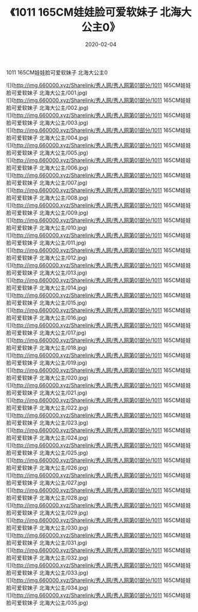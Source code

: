 ﻿---
layout: post
title:  《1011 165CM娃娃脸可爱软妹子 北海大公主0》
date:   2020-02-04
img: http://img.660000.xyz/Sharelink/秀人网/秀人网第01部分/1011 165CM娃娃脸可爱软妹子 北海大公主0/000.jpg
categories: [美女, 清纯, 唯美]
---

1011 165CM娃娃脸可爱软妹子 北海大公主0

  ![](http://img.660000.xyz/Sharelink/秀人网/秀人网第01部分/1011 165CM娃娃脸可爱软妹子 北海大公主/001.jpg) <br> ![](http://img.660000.xyz/Sharelink/秀人网/秀人网第01部分/1011 165CM娃娃脸可爱软妹子 北海大公主/002.jpg) <br> ![](http://img.660000.xyz/Sharelink/秀人网/秀人网第01部分/1011 165CM娃娃脸可爱软妹子 北海大公主/003.jpg) <br> ![](http://img.660000.xyz/Sharelink/秀人网/秀人网第01部分/1011 165CM娃娃脸可爱软妹子 北海大公主/004.jpg) <br> ![](http://img.660000.xyz/Sharelink/秀人网/秀人网第01部分/1011 165CM娃娃脸可爱软妹子 北海大公主/005.jpg) <br> ![](http://img.660000.xyz/Sharelink/秀人网/秀人网第01部分/1011 165CM娃娃脸可爱软妹子 北海大公主/006.jpg) <br> ![](http://img.660000.xyz/Sharelink/秀人网/秀人网第01部分/1011 165CM娃娃脸可爱软妹子 北海大公主/007.jpg) <br> ![](http://img.660000.xyz/Sharelink/秀人网/秀人网第01部分/1011 165CM娃娃脸可爱软妹子 北海大公主/008.jpg) <br> ![](http://img.660000.xyz/Sharelink/秀人网/秀人网第01部分/1011 165CM娃娃脸可爱软妹子 北海大公主/009.jpg) <br> ![](http://img.660000.xyz/Sharelink/秀人网/秀人网第01部分/1011 165CM娃娃脸可爱软妹子 北海大公主/010.jpg) <br> ![](http://img.660000.xyz/Sharelink/秀人网/秀人网第01部分/1011 165CM娃娃脸可爱软妹子 北海大公主/011.jpg) <br> ![](http://img.660000.xyz/Sharelink/秀人网/秀人网第01部分/1011 165CM娃娃脸可爱软妹子 北海大公主/012.jpg) <br> ![](http://img.660000.xyz/Sharelink/秀人网/秀人网第01部分/1011 165CM娃娃脸可爱软妹子 北海大公主/013.jpg) <br> ![](http://img.660000.xyz/Sharelink/秀人网/秀人网第01部分/1011 165CM娃娃脸可爱软妹子 北海大公主/014.jpg) <br> ![](http://img.660000.xyz/Sharelink/秀人网/秀人网第01部分/1011 165CM娃娃脸可爱软妹子 北海大公主/015.jpg) <br> ![](http://img.660000.xyz/Sharelink/秀人网/秀人网第01部分/1011 165CM娃娃脸可爱软妹子 北海大公主/016.jpg) <br> ![](http://img.660000.xyz/Sharelink/秀人网/秀人网第01部分/1011 165CM娃娃脸可爱软妹子 北海大公主/017.jpg) <br> ![](http://img.660000.xyz/Sharelink/秀人网/秀人网第01部分/1011 165CM娃娃脸可爱软妹子 北海大公主/018.jpg) <br> ![](http://img.660000.xyz/Sharelink/秀人网/秀人网第01部分/1011 165CM娃娃脸可爱软妹子 北海大公主/019.jpg) <br> ![](http://img.660000.xyz/Sharelink/秀人网/秀人网第01部分/1011 165CM娃娃脸可爱软妹子 北海大公主/020.jpg) <br> ![](http://img.660000.xyz/Sharelink/秀人网/秀人网第01部分/1011 165CM娃娃脸可爱软妹子 北海大公主/021.jpg) <br> ![](http://img.660000.xyz/Sharelink/秀人网/秀人网第01部分/1011 165CM娃娃脸可爱软妹子 北海大公主/022.jpg) <br> ![](http://img.660000.xyz/Sharelink/秀人网/秀人网第01部分/1011 165CM娃娃脸可爱软妹子 北海大公主/023.jpg) <br> ![](http://img.660000.xyz/Sharelink/秀人网/秀人网第01部分/1011 165CM娃娃脸可爱软妹子 北海大公主/024.jpg) <br> ![](http://img.660000.xyz/Sharelink/秀人网/秀人网第01部分/1011 165CM娃娃脸可爱软妹子 北海大公主/025.jpg) <br> ![](http://img.660000.xyz/Sharelink/秀人网/秀人网第01部分/1011 165CM娃娃脸可爱软妹子 北海大公主/026.jpg) <br> ![](http://img.660000.xyz/Sharelink/秀人网/秀人网第01部分/1011 165CM娃娃脸可爱软妹子 北海大公主/027.jpg) <br> ![](http://img.660000.xyz/Sharelink/秀人网/秀人网第01部分/1011 165CM娃娃脸可爱软妹子 北海大公主/028.jpg) <br> ![](http://img.660000.xyz/Sharelink/秀人网/秀人网第01部分/1011 165CM娃娃脸可爱软妹子 北海大公主/029.jpg) <br> ![](http://img.660000.xyz/Sharelink/秀人网/秀人网第01部分/1011 165CM娃娃脸可爱软妹子 北海大公主/030.jpg) <br> ![](http://img.660000.xyz/Sharelink/秀人网/秀人网第01部分/1011 165CM娃娃脸可爱软妹子 北海大公主/031.jpg) <br> ![](http://img.660000.xyz/Sharelink/秀人网/秀人网第01部分/1011 165CM娃娃脸可爱软妹子 北海大公主/032.jpg) <br> ![](http://img.660000.xyz/Sharelink/秀人网/秀人网第01部分/1011 165CM娃娃脸可爱软妹子 北海大公主/033.jpg) <br> ![](http://img.660000.xyz/Sharelink/秀人网/秀人网第01部分/1011 165CM娃娃脸可爱软妹子 北海大公主/034.jpg) <br> ![](http://img.660000.xyz/Sharelink/秀人网/秀人网第01部分/1011 165CM娃娃脸可爱软妹子 北海大公主/035.jpg) <br>